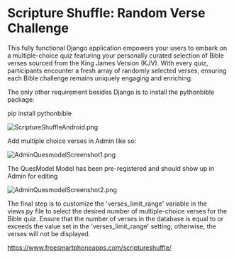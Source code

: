 # Scripture Shuffle: Random Verse Challenge 
This fully functional Django application empowers your users to embark on a multiple-choice quiz featuring your personally curated selection of Bible verses sourced from the King James Version (KJV). With every quiz, participants encounter a fresh array of randomly selected verses, ensuring each Bible challenge remains uniquely engaging and enriching. 

The only other requirement besides Django is to install the pythonbible package: 

pip install pythonbible

![ScriptureShuffleAndroid.png](https://www.freesmartphoneapps.com/static/projects/images/ScriptureShuffleAndroid-ver1.2.png)

Add multiple choice verses in Admin like so:

![AdminQuesmodelScreenshot1.png](https://www.freesmartphoneapps.com/static/projects/images/AdminQuesmodelScreenshot.png)

The QuesModel Model has been pre-registered and should show up in Admin for editing

![AdminQuesmodelScreenshot2.png](https://www.freesmartphoneapps.com/static/projects/images/AdminQuesmodelScreenshot2.png)

The final step is to customize the 'verses_limit_range' variable in the views.py file to select the desired number of multiple-choice verses for the Bible quiz. Ensure that the number of verses in the database is equal to or exceeds the value set in the 'verses_limit_range' setting; otherwise, the verses will not be displayed.

https://www.freesmartphoneapps.com/scriptureshuffle/